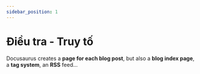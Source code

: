 ```yaml
---
sidebar_position: 1
---
```


# Điều tra - Truy tố

Docusaurus creates a **page for each blog post**, but also a **blog index page**, a **tag system**, an **RSS** feed...



